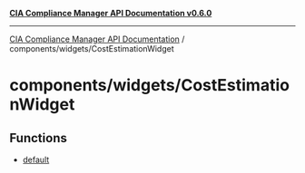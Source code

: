 [**CIA Compliance Manager API Documentation v0.6.0**](../../../README.md)

***

[CIA Compliance Manager API Documentation](../../../modules.md) / components/widgets/CostEstimationWidget

# components/widgets/CostEstimationWidget

## Functions

- [default](functions/default.md)
